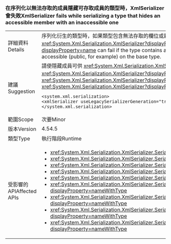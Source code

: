 ### <a name="xmlserializer-fails-while-serializing-a-type-that-hides-an-accessible-member-with-an-inaccessible-one"></a><span data-ttu-id="32f15-101">在序列化以無法存取的成員隱藏可存取成員的類型時，XmlSerializer 會失敗</span><span class="sxs-lookup"><span data-stu-id="32f15-101">XmlSerializer fails while serializing a type that hides an accessible member with an inaccessible one</span></span>

|   |   |
|---|---|
|<span data-ttu-id="32f15-102">詳細資料</span><span class="sxs-lookup"><span data-stu-id="32f15-102">Details</span></span>|<span data-ttu-id="32f15-103">序列化衍生的類型時，如果類型包含無法存取的欄位或屬性，而此欄位或屬性隱藏 (透過 'new' 關鍵字) 先前在基底類型上可存取 (例如，公用) 之相同名稱的欄位或屬性，<xref:System.Xml.Serialization.XmlSerializer?displayProperty=name> 可能會失敗。</span><span class="sxs-lookup"><span data-stu-id="32f15-103">When serializing a derived type, the <xref:System.Xml.Serialization.XmlSerializer?displayProperty=name> can fail if the type contains an inaccessible field or property that hides (via the 'new' keyword) a field or property of the same name that was previously accessible (public, for example) on the base type.</span></span>|
|<span data-ttu-id="32f15-104">建議</span><span class="sxs-lookup"><span data-stu-id="32f15-104">Suggestion</span></span>|<span data-ttu-id="32f15-105">請使隱藏成員可供 <xref:System.Xml.Serialization.XmlSerializer?displayProperty=name> 存取 (例如，將其設為公開) 來解決這個問題。此外，下列組態設定會還原為 4.0 <xref:System.Xml.Serialization.XmlSerializer?displayProperty=name> 行為，以修正此問題：</span><span class="sxs-lookup"><span data-stu-id="32f15-105">This problem can be solved by making the new, hiding member accessible to the <xref:System.Xml.Serialization.XmlSerializer?displayProperty=name> (by marking it public, for example).Alternatively, the following config setting will revert to 4.0 <xref:System.Xml.Serialization.XmlSerializer?displayProperty=name> behavior, which will fix the problem:</span></span><pre><code class="language-xml">&lt;system.xml.serialization&gt;&#13;&#10;&lt;xmlSerializer useLegacySerializerGeneration=&quot;true&quot; /&gt;&#13;&#10;&lt;/system.xml.serialization&gt;&#13;&#10;</code></pre>|
|<span data-ttu-id="32f15-106">範圍</span><span class="sxs-lookup"><span data-stu-id="32f15-106">Scope</span></span>|<span data-ttu-id="32f15-107">次要</span><span class="sxs-lookup"><span data-stu-id="32f15-107">Minor</span></span>|
|<span data-ttu-id="32f15-108">版本</span><span class="sxs-lookup"><span data-stu-id="32f15-108">Version</span></span>|<span data-ttu-id="32f15-109">4.5</span><span class="sxs-lookup"><span data-stu-id="32f15-109">4.5</span></span>|
|<span data-ttu-id="32f15-110">類型</span><span class="sxs-lookup"><span data-stu-id="32f15-110">Type</span></span>|<span data-ttu-id="32f15-111">執行階段</span><span class="sxs-lookup"><span data-stu-id="32f15-111">Runtime</span></span>|
|<span data-ttu-id="32f15-112">受影響的 API</span><span class="sxs-lookup"><span data-stu-id="32f15-112">Affected APIs</span></span>|<ul><li><xref:System.Xml.Serialization.XmlSerializer.Serialize(System.IO.Stream,System.Object)?displayProperty=nameWithType></li><li><xref:System.Xml.Serialization.XmlSerializer.Serialize(System.IO.TextWriter,System.Object)?displayProperty=nameWithType></li><li><xref:System.Xml.Serialization.XmlSerializer.Serialize(System.Object,System.Xml.Serialization.XmlSerializationWriter)?displayProperty=nameWithType></li><li><xref:System.Xml.Serialization.XmlSerializer.Serialize(System.Xml.XmlWriter,System.Object)?displayProperty=nameWithType></li><li><xref:System.Xml.Serialization.XmlSerializer.Serialize(System.IO.Stream,System.Object,System.Xml.Serialization.XmlSerializerNamespaces)?displayProperty=nameWithType></li><li><xref:System.Xml.Serialization.XmlSerializer.Serialize(System.IO.TextWriter,System.Object,System.Xml.Serialization.XmlSerializerNamespaces)?displayProperty=nameWithType></li><li><xref:System.Xml.Serialization.XmlSerializer.Serialize(System.Xml.XmlWriter,System.Object,System.Xml.Serialization.XmlSerializerNamespaces)?displayProperty=nameWithType></li><li><xref:System.Xml.Serialization.XmlSerializer.Serialize(System.Xml.XmlWriter,System.Object,System.Xml.Serialization.XmlSerializerNamespaces,System.String)?displayProperty=nameWithType></li><li><xref:System.Xml.Serialization.XmlSerializer.Serialize(System.Xml.XmlWriter,System.Object,System.Xml.Serialization.XmlSerializerNamespaces,System.String,System.String)?displayProperty=nameWithType></li></ul>|


